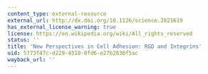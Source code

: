 ```yaml
---
content_type: external-resource
external_url: http://dx.doi.org/10.1126/science.2821619
has_external_license_warning: true
license: https://en.wikipedia.org/wiki/All_rights_reserved
status: ''
title: 'New Perspectives in Cell Adhesion: RGD and Integrins'
uid: 5773f47c-d229-4510-8fd6-e27b2636f5ac
wayback_url: ''
---
```

